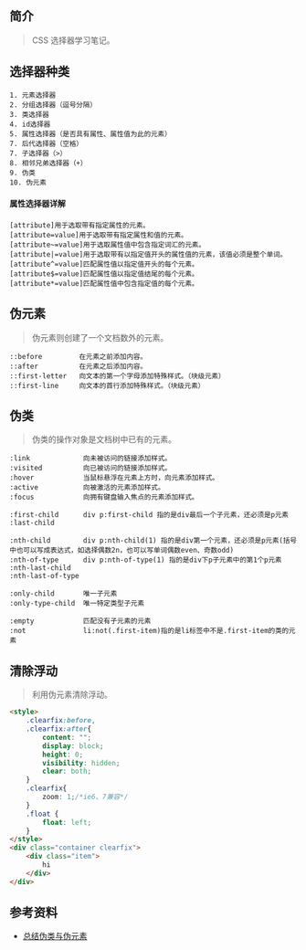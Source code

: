 ## 简介

> CSS 选择器学习笔记。

## 选择器种类

```text
1. 元素选择器
2. 分组选择器（逗号分隔）  
3. 类选择器
4. id选择器
5. 属性选择器（是否具有属性、属性值为此的元素）
7. 后代选择器（空格）
7. 子选择器（>）  
8. 相邻兄弟选择器（+）
9. 伪类
10. 伪元素
```

#### 属性选择器详解

```text
[attribute]用于选取带有指定属性的元素。
[attribute=value]用于选取带有指定属性和值的元素。
[attribute~=value]用于选取属性值中包含指定词汇的元素。
[attribute|=value]用于选取带有以指定值开头的属性值的元素，该值必须是整个单词。
[attribute^=value]匹配属性值以指定值开头的每个元素。
[attribute$=value]匹配属性值以指定值结尾的每个元素。
[attribute*=value]匹配属性值中包含指定值的每个元素。
```

## 伪元素

> 伪元素则创建了一个文档数外的元素。

```text
::before         在元素之前添加内容。
::after          在元素之后添加内容。
::first-letter   向文本的第一个字母添加特殊样式。（块级元素）
::first-line     向文本的首行添加特殊样式。（块级元素）
```

## 伪类

> 伪类的操作对象是文档树中已有的元素。

```text
:link             向未被访问的链接添加样式。
:visited          向已被访问的链接添加样式。
:hover            当鼠标悬浮在元素上方时，向元素添加样式。
:active           向被激活的元素添加样式。
:focus            向拥有键盘输入焦点的元素添加样式。

:first-child      div p:first-child 指的是div最后一个子元素，还必须是p元素
:last-child

:nth-child        div p:nth-child(1) 指的是div第一个元素，还必须是p元素(括号中也可以写成表达式，如选择偶数2n，也可以写单词偶数even、奇数odd)
:nth-of-type      div p:nth-of-type(1) 指的是div下p子元素中的第1个p元素
:nth-last-child
:nth-last-of-type

:only-child       唯一子元素
:only-type-child  唯一特定类型子元素

:empty            匹配没有子元素的元素
:not              li:not(.first-item)指的是li标签中不是.first-item的类的元素
```

## 清除浮动

> 利用伪元素清除浮动。

```html
<style>
    .clearfix:before,
    .clearfix:after{
        content: "";
        display: block;
        height: 0;
        visibility: hidden;
        clear: both; 
    }
    .clearfix{
        zoom: 1;/*ie6、7兼容*/
    }
    .float {
        float: left;
    }
</style>
<div class="container clearfix">
    <div class="item">
        hi
    </div>
</div>
```

## 参考资料

- [总结伪类与伪元素](http://www.alloyteam.com/2016/05/summary-of-pseudo-classes-and-pseudo-elements/)
